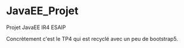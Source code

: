 # JavaEE_Projet

Projet JavaEE IR4 ESAIP

Concrètement c'est le TP4 qui est recyclé avec un peu de bootstrap5.
